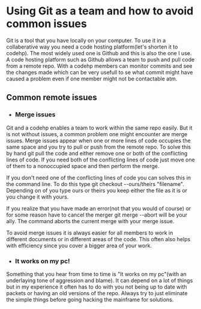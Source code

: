 # Using Git as a team and how to avoid common issues

Git is a tool that you have locally on your computer. To use it in a collaberative way you need a code hosting platform(let's shorten it to codehp). The most widely used one is Github and this is also the one I use.
A code hosting platform such as Github allows a team to push and pull code from a remote repo. With a codehp members can monitor commits and see the changes made which can be very usefull to se what commit might have caused a problem even if one member might not be contactable atm.



## Common remote issues
* ### Merge issues
Git and a codehp enables a team to work within the same repo easily. But it is not without issues, a common problem one might encounter are merge issues. Merge issues appear when one or more lines of code occupies the same space and you try to pull or push from the remote repo. To solve this by hand git pull the code and either remove one or both of the conflicting lines of code. If you need both of the conflicting lines of code just move one of them to a nonoccupied space and then perform the merge. 

If you don't need one of the conflicting lines of code you can solves this in the command line. To do this type git checkout --ours/theirs "filename". Depending on of you type ours or theirs you keep either the file as it is or you change it with yours.

If you realize that you have made an error(not that you would of course) or for some reason have to cancel the merger git merge --abort will be your ally. The command aborts the current merge with your merge issue.

To avoid merge issues it is always easier for all members to work in different documents or in different areas of the code. This often also helps with efficiency since you cover a bigger area of your work.

* ### It works on my pc!
Something that you hear from time to time is "It works on my pc"(with an underlaying tone of aggression and blame). It can depend on a lot of things but in my experience it often has to do with you not being up to date with packets or having an old versions of the repo. Always try to just eliminate the simple things before going hacking the mainframe for solutions.